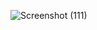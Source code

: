 ![Screenshot (111)](https://github.com/mansi-2818/Dzylo_resume/assets/166109710/19957e0a-f64e-433e-b8b9-745aea1eebfd)

